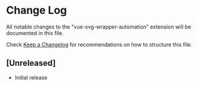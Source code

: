 # Change Log

All notable changes to the "vue-svg-wrapper-automation" extension will be documented in this file.

Check [Keep a Changelog](http://keepachangelog.com/) for recommendations on how to structure this file.

## [Unreleased]

- Initial release